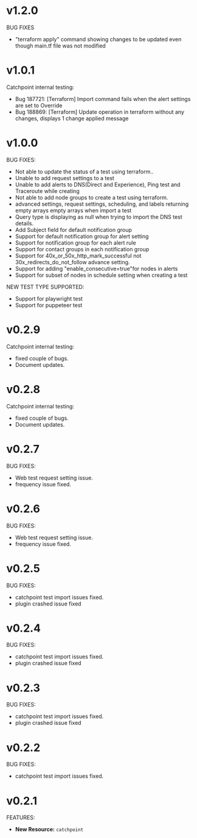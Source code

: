 # v1.2.0

BUG FIXES

* "terraform apply" command showing changes to be updated even though main.tf file was not modified

# v1.0.1

Catchpoint internal testing:

* Bug 187721: [Terraform] Import command fails when the alert settings are set to Override
* Bug 188869: [Terraform] Update operation in terraform without any changes, displays 1 change applied message

# v1.0.0

BUG FIXES:

* Not able to update the status of a test using terraform..
* Unable to add request settings to a test
* Unable to add alerts to DNS(Direct and Experience), Ping test and Traceroute while creating
* Not able to add node groups to create a test using terraform.
* advanced settings, request settings, scheduling, and labels returning empty arrays empty arrays when import a test
* Query type is displaying as null when trying to import the DNS test details.
* Add Subject field for default notification group
* Support for default notification group for alert setting
* Support for notification group for each alert rule
* Support for contact groups in each notification group
* Support for 40x_or_50x_http_mark_successful not 30x_redirects_do_not_follow advance setting.
* Support for adding "enable_consecutive=true"for nodes in alerts
* Support for subset of nodes in schedule setting when creating a test

NEW TEST TYPE SUPPORTED: 

* Support for playwright test
* Support for puppeteer test


# v0.2.9

Catchpoint internal testing:

* fixed couple of bugs.
* Document updates.

# v0.2.8

Catchpoint internal testing:

* fixed couple of bugs.
* Document updates.

# v0.2.7

BUG FIXES:

* Web test request setting issue.
* frequency issue fixed.

# v0.2.6

BUG FIXES:

* Web test request setting issue.
* frequency issue fixed.


# v0.2.5

BUG FIXES:

* catchpoint test import issues fixed.
* plugin crashed issue fixed
# v0.2.4

BUG FIXES:

* catchpoint test import issues fixed.
* plugin crashed issue fixed

# v0.2.3

BUG FIXES:

* catchpoint test import issues fixed.
* plugin crashed issue fixed

# v0.2.2

BUG FIXES:

* catchpoint test import issues fixed.

# v0.2.1

FEATURES:

* **New Resource:** `catchpoint`
